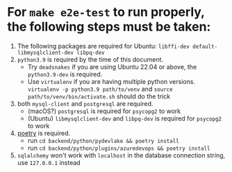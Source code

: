 <!--
Licensed to the Apache Software Foundation (ASF) under one or more
contributor license agreements.  See the NOTICE file distributed with
this work for additional information regarding copyright ownership.
The ASF licenses this file to You under the Apache License, Version 2.0
(the "License"); you may not use this file except in compliance with
the License.  You may obtain a copy of the License at

    http://www.apache.org/licenses/LICENSE-2.0

Unless required by applicable law or agreed to in writing, software
distributed under the License is distributed on an "AS IS" BASIS,
WITHOUT WARRANTIES OR CONDITIONS OF ANY KIND, either express or implied.
See the License for the specific language governing permissions and
limitations under the License.
-->
# For `make e2e-test` to run properly, the following steps must be taken:

1. The following packages are required for Ubuntu: `libffi-dev default-libmysqlclient-dev libpq-dev`
2. `python3.9` is required by the time of this document. 
   - Try `deadsnakes` if you are using Ubuntu 22.04 or above, the `python3.9-dev` is required.
   - Use `virtualenv` if you are having multiple python versions. `virtualenv -p python3.9 path/to/venv` and `source path/to/venv/bin/activate.sh` should do the trick
3. both `mysql-client` and `postgresql` are required. 
   - (macOS?) `postgresql` is required for `psycopg2` to work
   - (Ubuntu) `libmysqlclient-dev` and `libpq-dev` is required for `psycopg2` to work
4. [poetry](https://python-poetry.org/) is required. 
   - run `cd backend/python/pydevlake && poetry install`
   - run `cd backend/python/plugins/azuredevops && poetry install`
5. `sqlalchemy` won't work with `localhost` in the database connection string, use `127.0.0.1` instead

